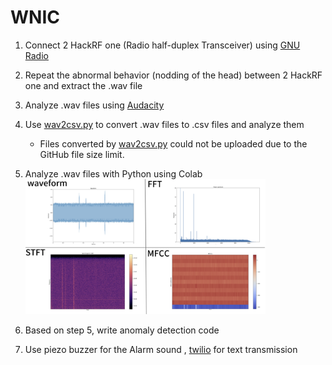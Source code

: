 # WNIC

1. Connect 2 HackRF one (Radio half-duplex Transceiver) using [GNU Radio](https://github.com/gnuradio)

2. Repeat the abnormal behavior (nodding of the head) between 2 HackRF one and extract the .wav file

3. Analyze .wav files using [Audacity](https://github.com/audacity)

4. Use [wav2csv.py](http://wav2csv.py/) to convert .wav files to .csv files and analyze them
    - Files converted by [wav2csv.py](http://wav2csv.py/) could not be uploaded due to the GitHub file size limit.
    
5. Analyze .wav files with Python using Colab
    <img width="80%" src="colab.png"/>
6. Based on step 5, write anomaly detection code

7. Use piezo buzzer for the Alarm sound , [twilio](https://www.twilio.com/) for text transmission
